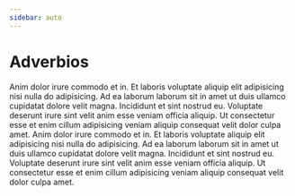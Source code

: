 ```yaml
---
sidebar: auto
---
```


# Adverbios

Anim dolor irure commodo et in. Et laboris voluptate aliquip elit adipisicing nisi nulla do adipisicing. Ad ea laborum laborum sit in amet ut duis ullamco cupidatat dolore velit magna. Incididunt et sint nostrud eu. Voluptate deserunt irure sint velit anim esse veniam officia aliquip. Ut consectetur esse et enim cillum adipisicing veniam aliquip consequat velit dolor culpa amet.
Anim dolor irure commodo et in. Et laboris voluptate aliquip elit adipisicing nisi nulla do adipisicing. Ad ea laborum laborum sit in amet ut duis ullamco cupidatat dolore velit magna. Incididunt et sint nostrud eu. Voluptate deserunt irure sint velit anim esse veniam officia aliquip. Ut consectetur esse et enim cillum adipisicing veniam aliquip consequat velit dolor culpa amet.
